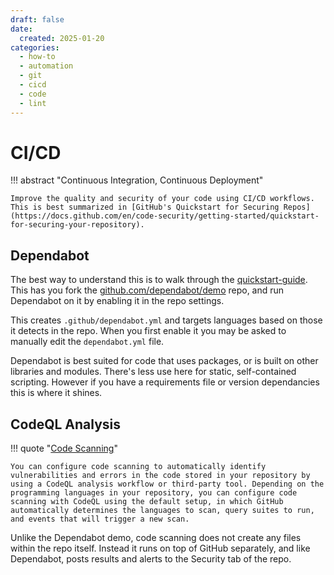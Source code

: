```yaml
---
draft: false
date:
  created: 2025-01-20
categories:
  - how-to
  - automation
  - git
  - cicd
  - code
  - lint
---
```


# CI/CD

!!! abstract "Continuous Integration, Continuous Deployment"

    Improve the quality and security of your code using CI/CD workflows. This is best summarized in [GitHub's Quickstart for Securing Repos](https://docs.github.com/en/code-security/getting-started/quickstart-for-securing-your-repository).


<!-- more -->

## Dependabot

The best way to understand this is to walk through the [quickstart-guide](https://docs.github.com/en/code-security/getting-started/dependabot-quickstart-guide). This has you fork the [github.com/dependabot/demo](https://github.com/dependabot/demo) repo, and run Dependabot on it by enabling it in the repo settings.

This creates `.github/dependabot.yml` and targets languages based on those it detects in the repo. When you first enable it you may be asked to manually edit the `dependabot.yml` file.

Dependabot is best suited for code that uses packages, or is built on other libraries and modules. There's less use here for static, self-contained scripting. However if you have a requirements file or version dependancies this is where it shines.


## CodeQL Analysis

!!! quote "[Code Scanning](https://docs.github.com/en/code-security/getting-started/quickstart-for-securing-your-repository#configuring-code-scanning)"

    You can configure code scanning to automatically identify vulnerabilities and errors in the code stored in your repository by using a CodeQL analysis workflow or third-party tool. Depending on the programming languages in your repository, you can configure code scanning with CodeQL using the default setup, in which GitHub automatically determines the languages to scan, query suites to run, and events that will trigger a new scan.

Unlike the Dependabot demo, code scanning does not create any files within the repo itself. Instead it runs on top of GitHub separately, and like Dependabot, posts results and alerts to the Security tab of the repo.
